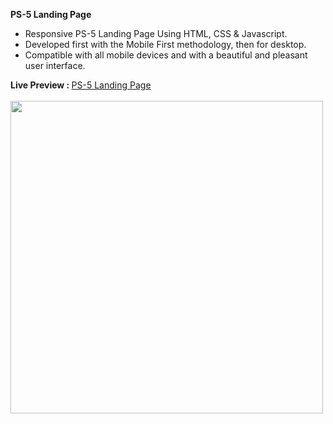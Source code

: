 <b> PS-5 Landing Page </b>
<br/>
<ul>
  <li> Responsive PS-5 Landing Page Using HTML, CSS & Javascript. </li>
  <li> Developed first with the Mobile First methodology, then for desktop. </li>
  <li> Compatible with all mobile devices and with a beautiful and pleasant user interface. </li>
 </ul>
 <b> Live Preview : </b> <a href="https://kazinafiz.github.io/ps5-landingpage/"> PS-5 Landing Page </a> 
 <br/>
 <br/>
 <img src="https://mir-s3-cdn-cf.behance.net/project_modules/max_1200/502b4f137202915.6206aad248f56.png" alt"="PS-5" width="500px" height="auto">

